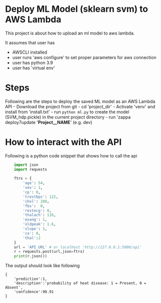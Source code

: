 # Deploy ML Model (sklearn svm) to AWS Lambda

This project is about how to upload an ml model to aws lambda.

It assumes that user has 
 - AWSCLI installed
 - user runs 'aws configure' to set proper parameters for aws connection
 - user has python 3.9
 - user has 'virtual env'

# Steps

Following are the steps to deploy the saved ML model as an AWS Lambda API
    - Download the project from git
    - cd 'project_dir'
    - Activate 'venv' and install from 'install.txt'
    - run `python ml.py` to create the model (SVM_hdp.pickle) in the current project directory
    - run 'zappa deploy7update '__Project__NAME__' (e.g. dev)


# How to interact with the API

Following is a python code snippet that shows how to call the api
```python
    import json
    import requests
    
    ftrs = {
        'age': 54,
        'sex': 1,
        'cp': 0,
        'trestbps': 122,
        'chol': 286,
        'fbs':  0,
        'restecg': 0,
        'thalach': 116,
        'exang': 1,
        'oldpeak': 1.6,
        'slope': 1,
        'ca': 0,
        'thal':2
    }
    url = 'API_URL' # or localhost 'http://127.0.0.1:5000/api'
    r = requests.post(url,json=ftrs)
    print(r.json())
```
The output should look like following

```
{ 
    'prediction':1, 
    'description':'probability of heat disease: 1 = Present, 0 = Absent', 
    'confidence':90.91
}
```

